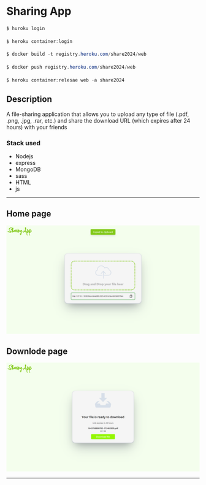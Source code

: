 # Sharing App

```powershell
$ huroku login

$ heroku container:login

$ docker build -t registry.heroku.com/share2024/web

$ docker push registry.heroku.com/share2024/web

$ heroku container:relesae web -a share2024

```
## Description 
A file-sharing application that allows you to upload any type of file (.pdf, .png, .jpg, .rar, etc.) and share the download URL (which expires after 24 hours) with your friends

### Stack used
- Nodejs
- express
- MongoDB
- sass
- HTML
- js 
---

## Home page

<img src="./Screenshots/home_screen.png"/>

## Downlode page

<img src="./Screenshots/downlode_screen.png"/>

----
